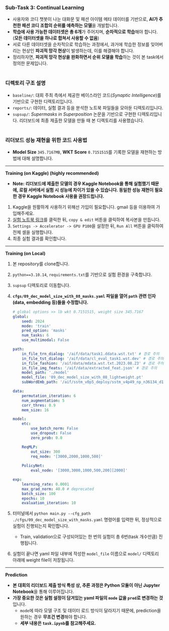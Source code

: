 ### Sub-Task 3: Continual Learning
- 사용자와 코디 챗봇이 나눈 대화문 및 패션 아이템 메타 데이터를 기반으로, **AI가 추천한 패션 코디 조합의 순위를 예측하는 모델**을 개발합니다.
- **학습에 사용 가능한 데이터셋은 총 6개**가 주어지며, **순차적으로 학습**해야 합니다. (**모든 데이터셋을 하나로 합쳐서 사용할 수 없음**)
- 서로 다른 데이터셋을 순차적으로 학습하는 과정에서, 과거에 학습한 정보를 잊어버리는 현상인 **파괴적 망각 현상**이 발생하는데, 이를 해결해야 합니다.
- 정리하자면, **파괴적 망각 현상을 완화하면서 순위 모델을 학습**하는 것이 본 task에서 정의한 문제입니다.
<br><br>

### 디렉토리 구조 설명
- `baseline/`: 대회 주최 측에서 제공한 베이스라인 코드(_Synaptic Intelligence_)를 기반으로 구현한 디렉토리입니다.
- `reports/`: 데이터, 실험 결과 등을 분석한 노트북 파일들을 모아둔 디렉토리입니다.
- `supsup/`: _Supermasks in Superposition_ 논문을 기반으로 구현한 디렉토리입니다. 리더보드에 최종 제출한 모델을 만들 때 본 디렉토리를 사용했습니다.
<br><br>

### 리더보드 성능 재현을 위한 코드 사용법
- **Model Size** `345.7167MB`, **WKT Score** `0.7151515`를 기록한 모델을 재현하는 방법에 대해 설명합니다.
---
**Training (on Kaggle) (highly recommended)**

- **Note: 리더보드에 제출한 모델의 경우 Kaggle Notebook을 통해 실험했기 때문에, 로컬 서버에서 실험 시 성능에 차이가 있을 수 있습니다. 동일한 성능 재현이 필요한 경우 Kaggle Notebook 사용을 권장드립니다.**
1. Kaggle을 원활하게 사용하기 위해선 가입이 필요합니다. gmail 등을 이용하여 가입해주세요.
1. [실험 노트북 링크](https://www.kaggle.com/code/nstalways20/2024-etri-fashion-how-s5-subtask3-final-code?scriptVersionId=198060972)를 클릭한 뒤, `copy & edit` 버튼을 클릭하여 복사본을 만듭니다.
1. `Settings -> Accelerator -> GPU P100`을 설정한 뒤, `Run All` 버튼을 클릭하여 전체 셀을 실행합니다.
1. 최종 실험 결과를 확인합니다.
---
**Training (on Local)**

1. 본 repository를 clone합니다.
1. `python==3.10.14`, `requirements.txt`를 기반으로 실험 환경을 구축합니다.
1. `supsup` 디렉토리로 이동합니다.
1. **`cfgs/09_dec_model_size_with_08_masks.yaml` 파일을 열어 `path` 관련 인자(data, embedding 등)들을 수정합니다.**

    ```yaml
    # global options >> lb wkt 0.7151515, weight size 345.7167
    global:
        seed: 2024
        mode: 'train'
        pred_option: 'masks'
        num_tasks: 6
        use_multimodal: False
 
    path:
        in_file_trn_dialog: '/aif/data/task1.ddata.wst.txt' # 경로 주의
        in_file_tst_dialog: '/aif/data/cl_eval_task1.wst.dev' # 경로 주의
        in_file_fashion: '/aif/data/mdata.wst.txt.2023.08.23' # 경로 주의
        in_file_img_feats: '/aif/data/extracted_feat.json' # 경로 주의
        model_path: './model'
        model_file: '09_dec_model_size_with_08_lightweight.pt'
        subWordEmb_path: '/aif/sstm_v0p5_deploy/sstm_v4p49_np_n36134_d128.dat' # 경로 주의

    data:
        permutation_iteration: 6
        num_augmentation: 5
        corr_thres: 0.9
        mem_size: 16

    model:
        etc:
            use_batch_norm: False
            use_dropout: False
            zero_prob: 0.0

        ReqMLP:
            out_size: 300
            req_node: '[3000,2000,1000,500]'
        
        PolicyNet:
            eval_node: '[3000,3000,1000,500,200][2000]'

    exp:
        learning_rate: 0.0001
        max_grad_norm: 40.0 # deprecated
        batch_size: 100
        epochs: 10
        evaluation_iteration: 10
    ```

1. 터미널에서 `python main.py --cfg_path ./cfgs/09_dec_model_size_with_masks.yaml` 명령어를 입력한 뒤, 정상적으로 실험이 진행되는지 확인합니다.
    - Train, validation으로 구성되어있는 한 번의 실험이 총 6번(task 개수만큼) 진행됩니다.
1. 실험이 끝나면 yaml 파일 내부에 작성한 `model_file` 이름으로 `model/` 디렉토리 아래에 weight file이 저장됩니다.
---
**Prediction**
- **본 대회의 리더보드 제출 방식 특성 상, 추론 과정은 Python 모듈이 아닌 Jupyter Notebook**을 통해 이루어집니다.
- **가장 중요한 것은 실험 설정이 담겨있는 yaml 파일의 `mode` 값을 `pred`로 변경하는 것**입니다.
    - `mode`에 따라 모델 구조 및 데이터 로드 방식이 달라지기 때문에, prediction을 원하는 경우 **무조건 변경**해야 합니다.
    - **세부 내용은 `task.ipynb`를 참고해주세요.**
